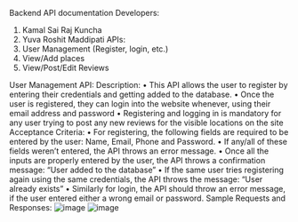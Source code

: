 Backend API documentation
Developers:
1. Kamal Sai Raj Kuncha
2. Yuva Roshit Maddipati
APIs: 
1.	User Management (Register, login, etc.)
2.	View/Add places
3.	View/Post/Edit Reviews

User Management API:
Description:
•	This API allows the user to register by entering their credentials and getting added to the database.
•	Once the user is registered, they can login into the website whenever, using their email address and password
•	Registering and logging in is mandatory for any user trying to post any new reviews for the visible locations on the site
Acceptance Criteria:
•	For registering, the following fields are required to be entered by the user: Name, Email, Phone and Password.
•	If any/all of these fields weren’t entered, the API throws an error message.
•	Once all the inputs are properly entered by the user, the API throws a confirmation message: “User added to the database”
•	If the same user tries registering again using the same credentials, the API throws the message: “User already exists”
•	Similarly for login, the API should throw an error message, if the user entered either a wrong email or password.
Sample Requests and Responses:
![image](https://user-images.githubusercontent.com/38933993/163862284-5f819808-3189-43fc-b5ba-0c8350378ad3.png)
![image](https://user-images.githubusercontent.com/38933993/163862304-33e669b8-bafc-4eda-8bc5-979d03c10cbe.png)
